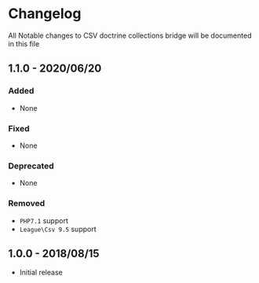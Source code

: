 # Changelog

All Notable changes to CSV doctrine collections bridge will be documented in this file

## 1.1.0 - 2020/06/20

### Added

- None

### Fixed

- None

### Deprecated 

- None

### Removed

- `PHP7.1` support
- `League\Csv 9.5` support

## 1.0.0 - 2018/08/15

- Initial release
